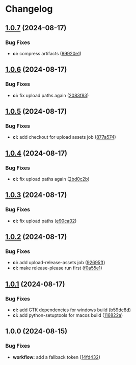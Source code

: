 # Changelog

## [1.0.7](https://github.com/Flammrock/DigDig.IO-Tools/compare/v1.0.6...v1.0.7) (2024-08-17)


### Bug Fixes

* **ci:** compress artifacts ([89920e1](https://github.com/Flammrock/DigDig.IO-Tools/commit/89920e1b9c82a99377cc8c02f3b62ffc3c6c2d70))

## [1.0.6](https://github.com/Flammrock/DigDig.IO-Tools/compare/v1.0.5...v1.0.6) (2024-08-17)


### Bug Fixes

* **ci:** fix upload paths again ([2083f83](https://github.com/Flammrock/DigDig.IO-Tools/commit/2083f832e37d4f1560373cf4893d677555fd8787))

## [1.0.5](https://github.com/Flammrock/DigDig.IO-Tools/compare/v1.0.4...v1.0.5) (2024-08-17)


### Bug Fixes

* **ci:** add checkout for upload assets job ([877a574](https://github.com/Flammrock/DigDig.IO-Tools/commit/877a574ab70101d1fca9aeba2d9dd7c97513785c))

## [1.0.4](https://github.com/Flammrock/DigDig.IO-Tools/compare/v1.0.3...v1.0.4) (2024-08-17)


### Bug Fixes

* **ci:** fix upload paths again ([2bd0c2b](https://github.com/Flammrock/DigDig.IO-Tools/commit/2bd0c2b7624b74215fb74770a089eca99f9fae69))

## [1.0.3](https://github.com/Flammrock/DigDig.IO-Tools/compare/v1.0.2...v1.0.3) (2024-08-17)


### Bug Fixes

* **ci:** fix upload paths ([e90ca02](https://github.com/Flammrock/DigDig.IO-Tools/commit/e90ca0281817a3e9850488c5e7a07cd93a227e18))

## [1.0.2](https://github.com/Flammrock/DigDig.IO-Tools/compare/v1.0.1...v1.0.2) (2024-08-17)


### Bug Fixes

* **ci:** add upload-release-assets job ([92695ff](https://github.com/Flammrock/DigDig.IO-Tools/commit/92695ff734a809dd8b0a49ecfbd40b2231b41b2e))
* **ci:** make release-please run first ([f0a55e1](https://github.com/Flammrock/DigDig.IO-Tools/commit/f0a55e19e4bfe9940d9e358c5ae92844cbbe150a))

## [1.0.1](https://github.com/Flammrock/DigDig.IO-Tools/compare/v1.0.0...v1.0.1) (2024-08-17)


### Bug Fixes

* **ci:** add GTK dependencies for windows build ([b59dc8d](https://github.com/Flammrock/DigDig.IO-Tools/commit/b59dc8d04eadb4dbdab54f12250d0c110649ffb7))
* **ci:** add python-setuptools for macos build ([116822a](https://github.com/Flammrock/DigDig.IO-Tools/commit/116822a7b100b5e69726ba5a5ad1ac9fb4b7e945))

## 1.0.0 (2024-08-15)


### Bug Fixes

* **workflow:** add a fallback token ([14fd432](https://github.com/Flammrock/DigDig.IO-Tools/commit/14fd432682ef5cd03d62b816d34deb9df888af18))
